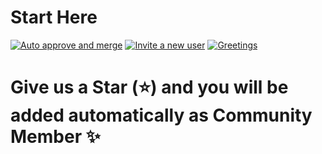 # Start Here
[![Auto approve and merge](https://github.com/ITESO-Ulab/start-here/actions/workflows/Asistencia.yml/badge.svg)](https://github.com/ITESO-Ulab/start-here/actions/workflows/Asistencia.yml)
[![Invite a new user](https://github.com/ITESO-Ulab/start-here/actions/workflows/invite-by-star.yml/badge.svg)](https://github.com/ITESO-Ulab/start-here/actions/workflows/invite-by-star.yml)
[![Greetings](https://github.com/ITESO-Ulab/start-here/actions/workflows/Saludos.yml/badge.svg)](https://github.com/ITESO-Ulab/start-here/actions/workflows/Saludos.yml)

# Give us a Star (⭐️) and you will be added automatically as Community Member ✨

